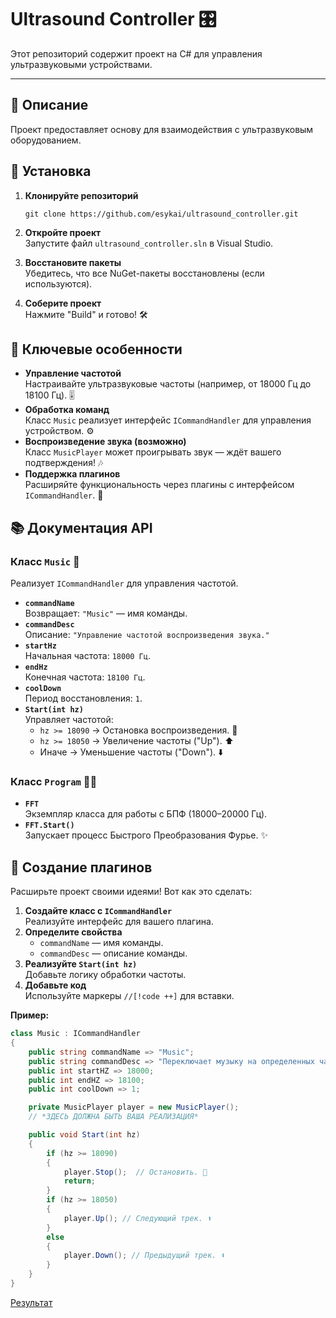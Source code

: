 # Ultrasound Controller 🎛️

Этот репозиторий содержит проект на C# для управления ультразвуковыми устройствами.

---

## 📝 Описание

Проект предоставляет основу для взаимодействия с ультразвуковым оборудованием.

## 🚀 Установка

1. **Клонируйте репозиторий**  
   ```  
   git clone https://github.com/esykai/ultrasound_controller.git  
   ```  

2. **Откройте проект**  
   Запустите файл `ultrasound_controller.sln` в Visual Studio.  

3. **Восстановите пакеты**  
   Убедитесь, что все NuGet-пакеты восстановлены (если используются).  

4. **Соберите проект**  
   Нажмите "Build" и готово! 🛠️  


## 🌟 Ключевые особенности

- **Управление частотой**  
  Настраивайте ультразвуковые частоты (например, от 18000 Гц до 18100 Гц). 🎚️  
- **Обработка команд**  
  Класс `Music` реализует интерфейс `ICommandHandler` для управления устройством. ⚙️  
- **Воспроизведение звука (возможно)**  
  Класс `MusicPlayer` может проигрывать звук — ждёт вашего подтверждения! 🎶  
- **Поддержка плагинов**  
  Расширяйте функциональность через плагины с интерфейсом `ICommandHandler`. 🧩  


## 📚 Документация API

### Класс `Music` 🎵

Реализует `ICommandHandler` для управления частотой.

- **`commandName`**  
  Возвращает: `"Music"` — имя команды.  
- **`commandDesc`**  
  Описание: `"Управление частотой воспроизведения звука."`  
- **`startHz`**  
  Начальная частота: `18000 Гц`.  
- **`endHz`**  
  Конечная частота: `18100 Гц`.  
- **`coolDown`**  
  Период восстановления: `1`.  
- **`Start(int hz)`**  
  Управляет частотой:  
  - `hz >= 18090` → Остановка воспроизведения. 🛑  
  - `hz >= 18050` → Увеличение частоты ("Up"). ⬆️  
  - Иначе → Уменьшение частоты ("Down"). ⬇️  

### Класс `Program` 🏃‍♂️

- **`FFT`**  
  Экземпляр класса для работы с БПФ (18000–20000 Гц).  
- **`FFT.Start()`**  
  Запускает процесс Быстрого Преобразования Фурье. ✨  


## 🧩 Создание плагинов

Расширьте проект своими идеями! Вот как это сделать:

1. **Создайте класс с `ICommandHandler`**  
   Реализуйте интерфейс для вашего плагина.  
2. **Определите свойства**  
   - `commandName` — имя команды.  
   - `commandDesc` — описание команды.  
3. **Реализуйте `Start(int hz)`**  
   Добавьте логику обработки частоты.  
4. **Добавьте код**  
   Используйте маркеры `//[!code ++]` для вставки.  

**Пример:**

```csharp  
class Music : ICommandHandler  
{  
    public string commandName => "Music";  
    public string commandDesc => "Переключает музыку на определенных частотах.";  
    public int startHZ => 18000;  
    public int endHZ => 18100;  
    public int coolDown => 1;  

    private MusicPlayer player = new MusicPlayer();  
    // *ЗДЕСЬ ДОЛЖНА БЫТЬ ВАША РЕАЛИЗАЦИЯ*  

    public void Start(int hz)  
    {  
        if (hz >= 18090)  
        {  
            player.Stop();  // Остановить. 🛑  
            return;  
        }  
        if (hz >= 18050)  
        {  
            player.Up(); // Следующий трек. ⬆️  
        }  
        else  
        {  
            player.Down(); // Предыдущий трек. ⬇️  
        }  
    }  
}  
```

[Результат](https://youtu.be/e6tZEpmqnqw)
